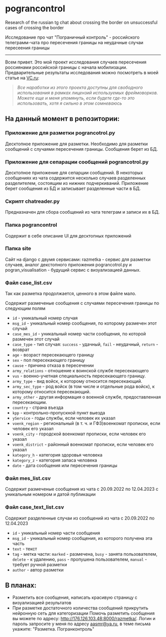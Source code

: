 # pograncontrol
Research of the russian tg chat about crossing the border on unsuccessful cases of crossing the border

Исследование про чат "Пограничный контроль" - российского телеграмм-чата про пересечения границы на неудачные случаи пересеения границы
______
Всем привет. Это мой проект исследования случаев пересечения россиянами российской границы с начала мобилизации. Предварительные результаты исследования можно посмотреть в моей статье на [VC.ru](https://vc.ru/migrate/614458-v-preddverii-poslaniya-federalnomu-sobraniyu-i-v-chest-nastupayushchego-prazdnika-rasskazyvayu-kogo-ne-vypustili-zagranicu): 
>*Все наработки из этого проекта доступны для свободного использования в рамках лицензий используемых фреймоворков. Можете еще и меня упомянуть, если будете где-то это использовать, хотя я сильно в этом сомневаюсь*
## На данный момент в репозитории:
### Приложение для разметки pograncotrol.py
Десктопное приложение для разметки. Необходимо для разметки сообщений с случаями пересечения границы. Сообщения берет из БД.
### Приложение для сепарации сообщений pograncotrol.py
Десктопное приложение для сепарции сообщений. В некоторых сообщениях из чата содержится несколько случаев разделенных разделителем, состоящим из нижних подчеркиваний. Приложение берет сообщения из БД и записывает разделенные части в БД.
### Скрипт chatreader.py
Предназначен для сбора сообщений из чата телеграм и записи их в БД.
### Папка pograncontrol
Содержит в себе описание UI для десктопных приложений
### Папка site
Сайт на django c двумя сервисами: razmetka - сервис для разметки случаев, аналог декстопного приложения pograncotrol.py и pogran_visualisation - будущий сервис с визуализацией данных.
### Файл case_list.csv
Так как разметка продолжается, ценного в этом файле мало.

Содержит размеченые сообщения с случаями пересечения границы по следующим полям
* `id` - уникальный номер случая
* `msg_id` - уникальный номер сообщения, по которому размечен этот случай
* `case_mes_id` - уникальный номер части сообщения, по которой размечен этот случай
* `case_type` - тип случая: `success` - удачный, `fail` - неудачный, `return` - возврат
* `age` - возраст пересекающего границу
* `sex` - пол пересекающего границу
* `cause` - причина отказа в пересечении
* `army_relations` - отношение к воинской службе пересекающего
* `vus` - военно-учетная специальность пересекающего границу.
* `army_type` - вид войск, к которому относится пересекающий.
* `army_sec_type` - род войск (в том числе и отдельные рода войск), к которому относится пересекающий.
* `army_other` - другая информация о военной службе, предоставленная пересекающим.
* `country` - страна въезда
* `kpp` - контрольно-пропускной пункт выезда
* `yService` - годы службы, если человек их указал
* `voenk_region` - региональный (в т. ч. и ГФЗ)военкомат прописки, если человек его указал
* `voenk_city` - городской военкомат прописки, если человек его указал
* `voenk_district` - районный военкомат прописки, если человек его указал
* `kategory_h` - категория здоровья человека
* `kategory_z` - категория запаса человека
* `date` - дата сообщения или пересечения границы

### Файл mes_list.csv

Содержит размеченые сообщения из чата с 20.09.2022 по 12.04.2023 с уникальным номером и датой публикации

### Файл сase_text_list.csv

Содержит разделенные случаи из сообщений из чата с 20.09.2022 по 12.04.2023
* `id` - уникальный номер части сообщения
* `msg_id` - уникальный номер сообщения, из которого получена эта часть
* `text` - текст
* `tag` - метка части: `marked` - размечена, `busy` - занята пользователем, `delete` - к удалению, `pass` - пропушена пользователем, `manual` - требует ручной разметки
* `author` - автор разметки

## В планах:
* Разметить все сообщения, написать красивую страницу с визуализацией результатов
* При разметке достаточного количества сообщений прикрутить нейронную сеть для категоризации
Помочь разметить сообщения вы можете по адресу: <http://176.126.103.48:8000/razmetka/>. Логин и пароль запросите у меня по адресу aasmr@ya.ru, в теме письма укажите: "Разметка. Погранконтроль"
